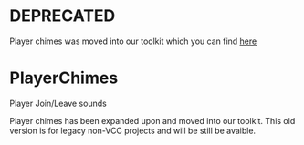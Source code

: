 # DEPRECATED
Player chimes was moved into our toolkit which you can find [here](https://github.com/UdonVR/UdonVR-Toolkit/releases)

# PlayerChimes
Player Join/Leave sounds

Player chimes has been expanded upon and moved into our toolkit. This old version is for legacy non-VCC projects and will be still be avaible.
